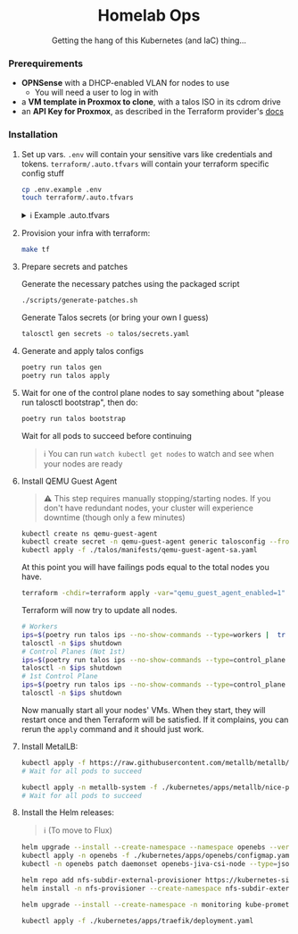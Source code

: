 <center>

# Homelab Ops

Getting the hang of this Kubernetes (and IaC) thing...

</center>

### Prerequirements

- **OPNSense** with a DHCP-enabled VLAN for nodes to use
    - You will need a user to log in with
- a **VM template in Proxmox to clone**, with a talos ISO in its cdrom drive
- an **API Key for Proxmox**, as described in the Terraform provider's [docs](https://registry.terraform.io/providers/Telmate/proxmox/latest/docs#creating-the-proxmox-user-and-role-for-terraform)

### Installation

1. Set up vars. `.env` will contain your sensitive vars like credentials and tokens. `terraform/.auto.tfvars` will contain your terraform specific config stuff

    ```sh
    cp .env.example .env
    touch terraform/.auto.tfvars
    ```


    <details>
    <summary>
        ℹ️ Example .auto.tfvars
    </summary>

    ```
    bridge              = "vmbrX"
    pve_node            = "nodename"
    storage             = "zfsX"
    talos_template_name = "talos-node" # the name of the vm template with the talos iso in cdrom
    vlan_tag            = "69" # nice
    pve_tags            = "" # if any

    control_plane_nodes_count = 3
    control_plane_total_mem   = 12288
    worker_nodes_count        = 4
    workers_total_mem         = 53248
    ```
    </details>



1. Provision your infra with terraform:

    ```sh
    make tf
    ```

1. Prepare secrets and patches

    Generate the necessary patches using the packaged script

    ```sh
    ./scripts/generate-patches.sh
    ```

    Generate Talos secrets (or bring your own I guess)

    ```sh
    talosctl gen secrets -o talos/secrets.yaml
    ```

1. Generate and apply talos configs

    ```sh
    poetry run talos gen
    poetry run talos apply
    ```

1. Wait for one of the control plane nodes to say something about "please run talosctl bootstrap", then do:

    ```sh
    poetry run talos bootstrap
    ```

    Wait for all pods to succeed before continuing

    > ℹ️ You can run `watch kubectl get nodes` to watch and see when your nodes are ready



1. Install QEMU Guest Agent

    > ⚠️ This step requires manually stopping/starting nodes. If you don't have redundant nodes, your cluster will experience downtime (though only a few minutes)

    ```sh
    kubectl create ns qemu-guest-agent
    kubectl create secret -n qemu-guest-agent generic talosconfig --from-file=config="$TALOSCONFIG"
    kubectl apply -f ./talos/manifests/qemu-guest-agent-sa.yaml
    ```

    At this point you will have failings pods equal to the total nodes you have.

    ```sh
    terraform -chdir=terraform apply -var="qemu_guest_agent_enabled=1"
    ```

    Terraform will now try to update all nodes.

    ```sh
    # Workers
    ips=$(poetry run talos ips --no-show-commands --type=workers |  tr '\n' ',' | sed 's/,$//')
    talosctl -n $ips shutdown
    # Control Planes (Not 1st)
    ips=$(poetry run talos ips --no-show-commands --type=control_plane | tail -n -2 | tr '\n' ',' | sed 's/,$//')
    talosctl -n $ips shutdown
    # 1st Control Plane
    ips=$(poetry run talos ips --no-show-commands --type=control_plane | head -n 1 | tr '\n' ',' | sed 's/,$//')
    talosctl -n $ips shutdown
    ```

    Now manually start all your nodes' VMs. When they start, they will restart once and then Terraform will be satisfied. If it complains, you can rerun the `apply` command and it should just work.

1. Install MetalLB:

    ```sh
    kubectl apply -f https://raw.githubusercontent.com/metallb/metallb/v0.13.9/config/manifests/metallb-native.yaml
    # Wait for all pods to succeed

    kubectl apply -n metallb-system -f ./kubernetes/apps/metallb/nice-pool.yaml  -f ./kubernetes/apps/metallb/default-l2-advertisement.yaml
    # Wait for all pods to succeed
    ```


1. Install the Helm releases:

    > ℹ️ (To move to Flux)

    ```sh
    helm upgrade --install --create-namespace --namespace openebs --version 3.2.0 openebs-jiva openebs-jiva/jiva
    kubectl apply -n openebs -f ./kubernetes/apps/openebs/configmap.yaml
    kubectl -n openebs patch daemonset openebs-jiva-csi-node --type=json --patch '[{"op": "add", "path": "/spec/template/spec/hostPID", "value": true}]'
    ```
    ```sh
    helm repo add nfs-subdir-external-provisioner https://kubernetes-sigs.github.io/nfs-subdir-external-provisioner/
    helm install -n nfs-provisioner --create-namespace nfs-subdir-external-provisioner nfs-subdir-external-provisioner/nfs-subdir-external-provisioner -f ./kubernetes/apps/nfs-subdir-external-provisioner/values.yaml
    ```
    ```sh
    helm upgrade --install --create-namespace -n monitoring kube-prometheus-stack prometheus-community/kube-prometheus-stack
    ```
    ```sh
    kubectl apply -f ./kubernetes/apps/traefik/deployment.yaml
    ```

